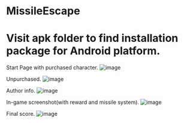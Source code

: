 # MissileEscape
# Visit apk folder to find installation package for Android platform.
Start Page with purchased character.
![image](https://github.com/WestinYung/MissileEscape/blob/master/images/run1.png)

Unpurchased.
![image](https://github.com/WestinYung/MissileEscape/blob/master/images/run2.png)

Author info.
![image](https://github.com/WestinYung/MissileEscape/blob/master/images/run3.png)

In-game screenshot(with reward and missile system).
![image](https://github.com/WestinYung/MissileEscape/blob/master/images/run4.png)

Final score.
![image](https://github.com/WestinYung/MissileEscape/blob/master/images/run5.png)
